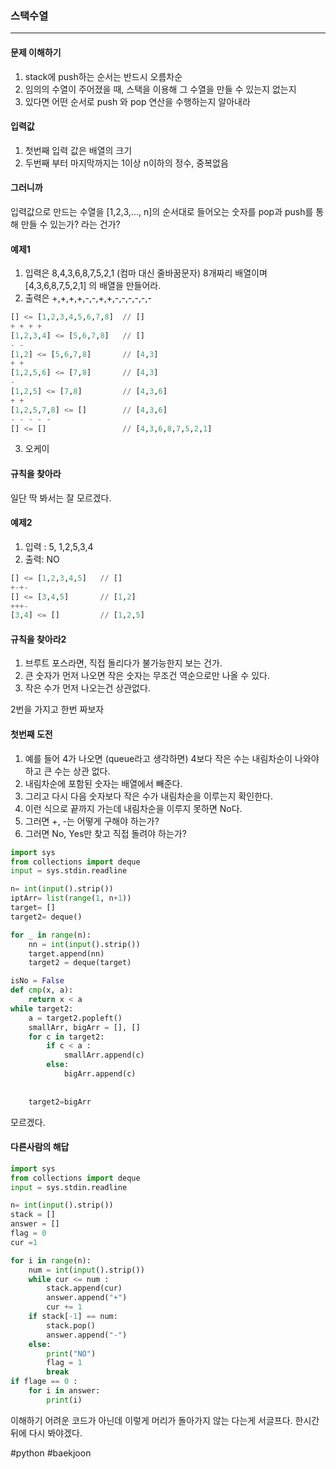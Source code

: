 ### 스택수열
---
#### 문제 이해하기
1. stack에 push하는 순서는 반드시 오름차순
2. 임의의 수열이 주어졌을 때, 스택을 이용해 그 수열을 만들 수 있는지 없는지
3. 있다면 어떤 순서로 push 와 pop 연산을 수행하는지 알아내라

#### 입력값
1. 첫번째 입력 값은 배열의 크기
2. 두번째 부터 마지막까지는 1이상 n이하의 정수, 중복없음

#### 그러니까
입력값으로 만드는 수열을 \[1,2,3,..., n\]의 순서대로 들어오는 숫자를 pop과 push를 통해 만들 수 있는가? 라는 건가?

#### 예제1
1. 입력은 8,4,3,6,8,7,5,2,1 (컴마 대신 줄바꿈문자)
   8개짜리 배열이며 \[4,3,6,8,7,5,2,1\] 의 배열을 만들어라.
2. 출력은 +,+,+,+,-,-,+,+,-,-,-,-,-,-
```python
[] <= [1,2,3,4,5,6,7,8]  // []
+ + + +
[1,2,3,4] <= [5,6,7,8]   // []
- -
[1,2] <= [5,6,7,8]       // [4,3]
+ +
[1,2,5,6] <= [7,8]       // [4,3]
-
[1,2,5] <= [7,8]         // [4,3,6]
+ +
[1,2,5,7,8] <= []        // [4,3,6]
- - - - -
[] <= []                 // [4,3,6,8,7,5,2,1]
```
3. 오케이

#### 규칙을 찾아라
일단 딱 봐서는 잘 모르겠다. 

#### 예제2
1. 입력 : 5, 1,2,5,3,4
2. 출력: NO
```python
[] <= [1,2,3,4,5]   // []
+-+-
[] <= [3,4,5]       // [1,2]
+++-
[3,4] <= []         // [1,2,5]
```

#### 규칙을 찾아라2
1. 브루트 포스라면, 직접 돌리다가 불가능한지 보는 건가.
2. 큰 숫자가 먼저 나오면 작은 숫자는 무조건 역순으로만 나올 수 있다.
3. 작은 수가 먼저 나오는건 상관없다.

2번을 가지고 한번 짜보자

#### 첫번째 도전
1. 예를 들어 4가 나오면 (queue라고 생각하면)
   4보다 작은 수는 내림차순이 나와야하고 큰 수는 상관 없다. 
2. 내림차순에 포함된 숫자는 배열에서 빼준다.
3. 그리고 다시 다음 숫자보다 작은 수가 내림차순을 이루는지 확인한다.
4. 이런 식으로 끝까지 가는데 내림차순을 이루지 못하면 No다.
5. 그러면 +, -는 어떻게 구해야 하는가?
6. 그러면 No, Yes만 찾고 직접 돌려야 하는가?
```python
import sys
from collections import deque
input = sys.stdin.readline

n= int(input().strip())
iptArr= list(range(1, n+1))
target= []
target2= deque()

for _ in range(n):
	nn = int(input().strip())
	target.append(nn)
	target2 = deque(target)

isNo = False
def cmp(x, a):
	return x < a
while target2:
	a = target2.popleft()
	smallArr, bigArr = [], []
	for c in target2:
		if c < a :
			smallArr.append(c)
		else:
			bigArr.append(c)
	
	
	target2=bigArr

```

모르겠다.

#### 다른사람의 해답
```python
import sys
from collections import deque
input = sys.stdin.readline

n= int(input().strip())
stack = []
answer = []
flag = 0
cur =1

for i in range(n):
	num = int(input().strip())
	while cur <= num :
		stack.append(cur)
		answer.append("+")
		cur += 1
	if stack[-1] == num:
		stack.pop()
		answer.append("-")
	else:
		print("NO")
		flag = 1
		break
if flage == 0 :
	for i in answer:
		print(i)
```

이해하기 어려운 코드가 아닌데 이렇게 머리가 돌아가지 않는 다는게 서글프다.
한시간 뒤에 다시 봐야겠다.

#python #baekjoon 
